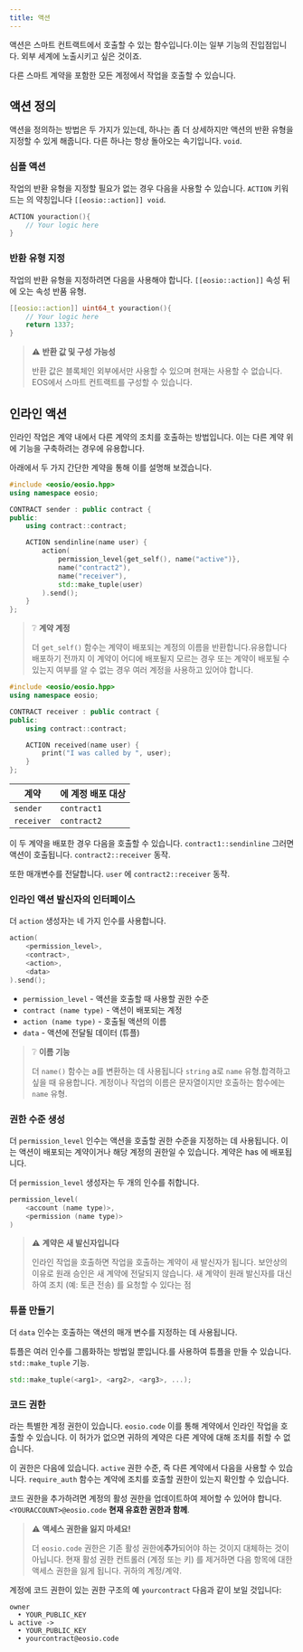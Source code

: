 ```yaml
---
title: 액션
---
```


액션은 스마트 컨트랙트에서 호출할 수 있는 함수입니다.이는 일부 기능의 진입점입니다.
외부 세계에 노출시키고 싶은 것이죠.

다른 스마트 계약을 포함한 모든 계정에서 작업을 호출할 수 있습니다.

## 액션 정의

액션을 정의하는 방법은 두 가지가 있는데, 하나는 좀 더 상세하지만 액션의 반환 유형을 지정할 수 있게 해줍니다.
다른 하나는 항상 돌아오는 속기입니다. `void`.

### 심플 액션

작업의 반환 유형을 지정할 필요가 없는 경우 다음을 사용할 수 있습니다. `ACTION` 키워드는 
의 약칭입니다 `[[eosio::action]] void`.

```cpp
ACTION youraction(){
    // Your logic here
}
```

### 반환 유형 지정

작업의 반환 유형을 지정하려면 다음을 사용해야 합니다. `[[eosio::action]]` 속성 뒤에 오는 속성
반품 유형.

```cpp
[[eosio::action]] uint64_t youraction(){
    // Your logic here
    return 1337;
}
```

> ⚠ **반환 값 및 구성 가능성**
>
> 반환 값은 블록체인 외부에서만 사용할 수 있으며 현재는 사용할 수 없습니다.
> EOS에서 스마트 컨트랙트를 구성할 수 있습니다. 


## 인라인 액션

인라인 작업은 계약 내에서 다른 계약의 조치를 호출하는 방법입니다. 
이는 다른 계약 위에 기능을 구축하려는 경우에 유용합니다.

아래에서 두 가지 간단한 계약을 통해 이를 설명해 보겠습니다.

```cpp title="sender.cpp"
#include <eosio/eosio.hpp>
using namespace eosio;

CONTRACT sender : public contract {
public:
    using contract::contract;

    ACTION sendinline(name user) {
        action(
            permission_level{get_self(), name("active")},
            name("contract2"),
            name("receiver"),
            std::make_tuple(user)
        ).send();
    }
};
```

> ❔ **계약 계정**
> 
> 더 `get_self()` 함수는 계약이 배포되는 계정의 이름을 반환합니다.유용합니다
> 배포하기 전까지 이 계약이 어디에 배포될지 모르는 경우 또는 계약이 배포될 수 있는지 여부를 알 수 없는 경우
> 여러 계정을 사용하고 있어야 합니다.

```cpp title="receiver.cpp"
#include <eosio/eosio.hpp>
using namespace eosio;

CONTRACT receiver : public contract {
public:
    using contract::contract;

    ACTION received(name user) {
        print("I was called by ", user);
    }
};
```

| 계약 | 에 계정 배포 대상 |
| -------- |---------------------|
| `sender`   | `contract1`         |
| `receiver` | `contract2`         |

이 두 계약을 배포한 경우 다음을 호출할 수 있습니다. `contract1::sendinline` 그러면 액션이 호출됩니다.
`contract2::receiver` 동작.

또한 매개변수를 전달합니다. `user` 에 `contract2::receiver` 동작. 

### 인라인 액션 발신자의 인터페이스

더 `action` 생성자는 네 가지 인수를 사용합니다.

```cpp
action(
    <permission_level>, 
    <contract>, 
    <action>, 
    <data>
).send();
```

- `permission_level` - 액션을 호출할 때 사용할 권한 수준
- `contract (name type)` - 액션이 배포되는 계정
- `action (name type)` - 호출될 액션의 이름
- `data` - 액션에 전달될 데이터 (튜플)

> ❔ **이름 기능**
> 
> 더 `name()` 함수는 a를 변환하는 데 사용됩니다 `string` a로 `name` 유형.합격하고 싶을 때 유용합니다.
> 계정이나 작업의 이름은 문자열이지만 호출하는 함수에는 `name` 유형.

### 권한 수준 생성

더 `permission_level` 인수는 액션을 호출할 권한 수준을 지정하는 데 사용됩니다.
이는 액션이 배포되는 계약이거나 해당 계정의 권한일 수 있습니다. 
계약은 has 에 배포됩니다.

더 `permission_level` 생성자는 두 개의 인수를 취합니다.

```cpp
permission_level(
    <account (name type)>, 
    <permission (name type)>
)
```

> ⚠ **계약은 새 발신자입니다**
>
> 인라인 작업을 호출하면 작업을 호출하는 계약이 새 발신자가 됩니다.
> 보안상의 이유로 원래 승인은 새 계약에 전달되지 않습니다.
> 새 계약이 원래 발신자를 대신하여 조치 (예: 토큰 전송) 를 요청할 수 있다는 점

### 튜플 만들기

더 `data` 인수는 호출하는 액션의 매개 변수를 지정하는 데 사용됩니다.

튜플은 여러 인수를 그룹화하는 방법일 뿐입니다.를 사용하여 튜플을 만들 수 있습니다. `std::make_tuple` 기능.

```cpp
std::make_tuple(<arg1>, <arg2>, <arg3>, ...);
```

### 코드 권한

라는 특별한 계정 권한이 있습니다. `eosio.code` 이를 통해 계약에서 인라인 작업을 호출할 수 있습니다.
이 허가가 없으면 귀하의 계약은 다른 계약에 대해 조치를 취할 수 없습니다.

이 권한은 다음에 있습니다. `active` 권한 수준, 즉 다른 계약에서 다음을 사용할 수 있습니다. `require_auth`
함수는 계약에 조치를 호출할 권한이 있는지 확인할 수 있습니다.

코드 권한을 추가하려면 계정의 활성 권한을 업데이트하여 제어할 수 있어야 합니다.
`<YOURACCOUNT>@eosio.code` **현재 유효한 권한과 함께**.

> ⚠ **액세스 권한을 잃지 마세요!**
>
> 더 `eosio.code` 권한은 기존 활성 권한에**추가**되어야 하는 것이지 대체하는 것이 아닙니다.
> 현재 활성 권한 컨트롤러 (계정 또는 키) 를 제거하면 다음 항목에 대한 액세스 권한을 잃게 됩니다. 
> 귀하의 계정/계약.

계정에 코드 권한이 있는 권한 구조의 예 `yourcontract` 다음과 같이 보일 것입니다:
```text
owner 
  • YOUR_PUBLIC_KEY
↳ active -> 
  • YOUR_PUBLIC_KEY
  • yourcontract@eosio.code
```

